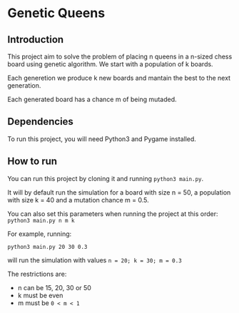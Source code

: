 # Genetic Queens

## Introduction

This project aim to solve the problem of placing n queens in a n-sized chess board using genetic algorithm.
We start with a population of k boards.

Each generetion we produce k new boards and mantain the best to the next generation.

Each generated board has a chance m of being mutaded.

## Dependencies

To run this project, you will need Python3 and Pygame installed.

## How to run

You can run this project by cloning it and running `python3 main.py`.

It will by default run the simulation for a board with size n = 50, a population with size k = 40 and a mutation chance m = 0.5.

You can also set this parameters when running the project at this order: `python3 main.py n m k`

For example, running:

```
python3 main.py 20 30 0.3
``` 

will run the simulation with values `n = 20; k = 30; m = 0.3`

The restrictions are: 
- n can be 15, 20, 30 or 50
- k must be even
- m must be `0 < m < 1`

